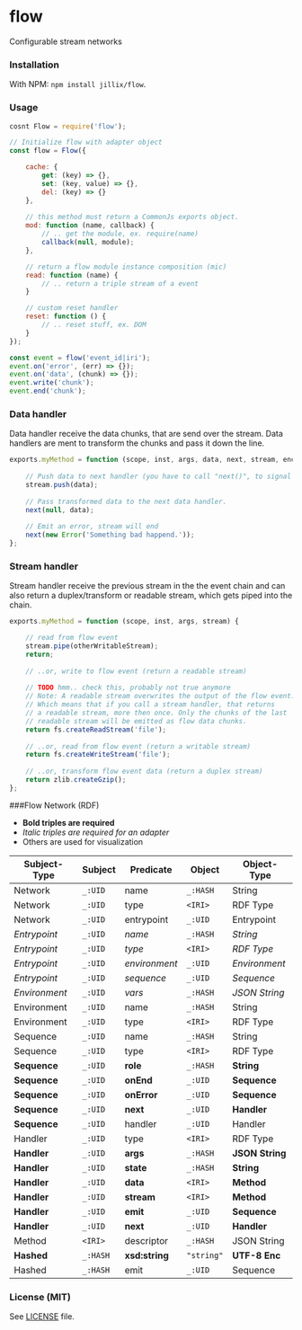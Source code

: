 # flow
Configurable stream networks

### Installation
With NPM: `npm install jillix/flow`.

### Usage
```js
cosnt Flow = require('flow');

// Initialize flow with adapter object
const flow = Flow({

    cache: {
        get: (key) => {},
        set: (key, value) => {},
        del: (key) => {}
    },
    
    // this method must return a CommonJs exports object.
    mod: function (name, callback) {
        // .. get the module, ex. require(name)
        callback(null, module);
    },

    // return a flow module instance composition (mic)
    read: function (name) {
        // .. return a triple stream of a event
    }

    // custom reset handler
    reset: function () {
        // .. reset stuff, ex. DOM
    }
});

const event = flow('event_id|iri');
event.on('error', (err) => {});
event.on('data', (chunk) => {});
event.write('chunk');
event.end('chunk');
```
### Data handler
Data handler receive the data chunks, that are send over the stream.
Data handlers are ment to transform the chunks and pass it down the line.
```js
exports.myMethod = function (scope, inst, args, data, next, stream, enc) {
    
    // Push data to next handler (you have to call "next()", to signal that the handler is done).
    stream.push(data);
    
    // Pass transformed data to the next data handler.
    next(null, data);
    
    // Emit an error, stream will end
    next(new Error('Something bad happend.'));
};
```
### Stream handler
Stream handler receive the previous stream in the the event chain and can also
return a duplex/transform or readable stream, which gets piped into the chain.
```js
exports.myMethod = function (scope, inst, args, stream) {

    // read from flow event
    stream.pipe(otherWritableStream);
    return;
    
    // ..or, write to flow event (return a readable stream)
    
    // TODO hmm.. check this, probably not true anymore 
    // Note: A readable stream overwrites the output of the flow event.
    // Which means that if you call a stream handler, that returns
    // a readable stream, more then once. Only the chunks of the last
    // readable stream will be emitted as flow data chunks.
    return fs.createReadStream('file');
    
    // ..or, read from flow event (return a writable stream)
    return fs.createWriteStream('file');
    
    // ..or, transform flow event data (return a duplex stream)
    return zlib.createGzip();
};
```
###Flow Network (RDF)

- **Bold triples are required**
- *Italic triples are required for an adapter*
- Others are used for visualization

| Subject-Type  | Subject  | Predicate      | Object     | Object-Type     |
| ------------- | -------- | -------------- | -----------| --------------- |
| Network       | `_:UID`  | name           | `_:HASH`   | String          |
| Network       | `_:UID`  | type           | `<IRI>`    | RDF Type        |
| Network       | `_:UID`  | entrypoint     | `_:UID`    | Entrypoint      |
| *Entrypoint*  | `_:UID`  | *name*         | `_:HASH`   | *String*        |
| *Entrypoint*  | `_:UID`  | *type*         | `<IRI>`    | *RDF Type*      |
| *Entrypoint*  | `_:UID`  |*environment*   | `_:UID `  | *Environment*    |
| *Entrypoint*  | `_:UID`  | *sequence*     | `_:UID`    | *Sequence*      |
| *Environment* | `_:UID`  | *vars*         | `_:HASH`   | *JSON String*   |
| Environment   | `_:UID`  | name           | `_:HASH`   | String          |
| Environment   | `_:UID`  | type           | `<IRI>`    | RDF Type        |
| Sequence      | `_:UID`  | name           | `_:HASH`   | String          |
| Sequence      | `_:UID`  | type           | `<IRI>`    | RDF Type        |
| **Sequence**  | `_:UID`  | **role**       | `_:HASH`   | **String**      |
| **Sequence**  | `_:UID`  | **onEnd**      | `_:UID`    | **Sequence**    |
| **Sequence**  | `_:UID`  | **onError**    | `_:UID`    | **Sequence**    |
| **Sequence**  | `_:UID`  | **next**       | `_:UID`    | **Handler**     |
| **Sequence**  | `_:UID`  | handler        | `_:UID`    | Handler         |
| Handler       | `_:UID`  | type           | `<IRI>`    | RDF Type        |
| **Handler**   | `_:UID`  | **args**       | `_:HASH`   | **JSON String** |
| **Handler**   | `_:UID`  | **state**      | `_:HASH`   | **String**      |
| **Handler**   | `_:UID`  | **data**       | `<IRI>`    | **Method**      |
| **Handler**   | `_:UID`  | **stream**     | `<IRI>`    | **Method**      |
| **Handler**   | `_:UID`  | **emit**       | `_:UID`    | **Sequence**    |
| **Handler**   | `_:UID`  | **next**       | `_:UID`    | **Handler**     |
| Method        | `<IRI>`  | descriptor     | `_:HASH`   | JSON String     |
| **Hashed**    | `_:HASH` | **xsd:string** | `"string"` | **UTF-8 Enc**   |
| Hashed        | `_:HASH` | emit           | `_:UID`    | Sequence        |

### License (MIT)
See [LICENSE](https://github.com/jillix/flow/blob/master/LICENSE) file.
